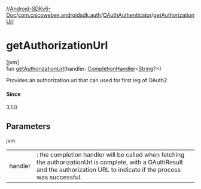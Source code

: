 //[Android-SDKv6-Doc](../../../index.md)/[com.ciscowebex.androidsdk.auth](../index.md)/[OAuthAuthenticator](index.md)/[getAuthorizationUrl](get-authorization-url.md)

# getAuthorizationUrl

[jvm]\
fun [getAuthorizationUrl](get-authorization-url.md)(handler: [CompletionHandler](../../com.ciscowebex.androidsdk/-completion-handler/index.md)&lt;[String](https://kotlinlang.org/api/latest/jvm/stdlib/kotlin/-string/index.html)?&gt;)

Provides an authorization url that can used for first leg of OAuth2

#### Since

3.1.0

## Parameters

jvm

| | |
|---|---|
| handler | : the completion handler will be called when fetching the authorizationUrl is complete, with a OAuthResult and the authorization URL to indicate if the process was successful. |
